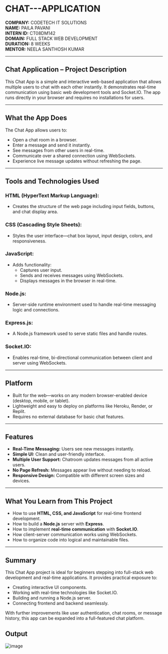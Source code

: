 # CHAT---APPLICATION
**COMPANY:** CODETECH IT SOLUTIONS  
**NAME:** PAILA PAVANI  
**INTERN ID:** CT08DM142  
**DOMAIN:** FULL STACK WEB DEVELOPMENT  
**DURATION:** 8 WEEKS  
**MENTOR:** NEELA SANTHOSH KUMAR  

---

##  Chat Application – Project Description

This  Chat App is a simple and interactive web-based application that allows multiple users to chat with each other instantly. It demonstrates real-time communication using basic web development tools and Socket.IO. The app runs directly in your browser and requires no installations for users.

---

##  What the App Does

The Chat App allows users to:

- Open a chat room in a browser.
- Enter a message and send it instantly.
- See messages from other users in real-time.
- Communicate over a shared connection using WebSockets.
- Experience live message updates without refreshing the page.

---

##  Tools and Technologies Used

### HTML (HyperText Markup Language):
- Creates the structure of the web page including input fields, buttons, and chat display area.

### CSS (Cascading Style Sheets):
- Styles the user interface—chat box layout, input design, colors, and responsiveness.

### JavaScript:
- Adds functionality:
  - Captures user input.
  - Sends and receives messages using WebSockets.
  - Displays messages in the browser in real-time.

### Node.js:
- Server-side runtime environment used to handle real-time messaging logic and connections.

### Express.js:
- A Node.js framework used to serve static files and handle routes.

### Socket.IO:
- Enables real-time, bi-directional communication between client and server using WebSockets.

---

##  Platform

- Built for the web—works on any modern browser-enabled device (desktop, mobile, or tablet).
- Lightweight and easy to deploy on platforms like Heroku, Render, or Replit.
- Requires no external database for basic chat features.

---

##  Features

- **Real-Time Messaging:** Users see new messages instantly.
- **Simple UI:** Clean and user-friendly interface.
- **Multiple User Support:** Chatroom updates messages from all active users.
- **No Page Refresh:** Messages appear live without needing to reload.
- **Responsive Design:** Compatible with different screen sizes and devices.

---

##  What You Learn from This Project

- How to use **HTML, CSS, and JavaScript** for real-time frontend development.
- How to build a **Node.js** server with **Express**.
- How to implement **real-time communication** with **Socket.IO**.
- How client-server communication works using WebSockets.
- How to organize code into logical and maintainable files.

---

##  Summary

This Chat App project is ideal for beginners stepping into full-stack web development and real-time applications. It provides practical exposure to:

- Creating interactive UI components.
- Working with real-time technologies like Socket.IO.
- Building and running a Node.js server.
- Connecting frontend and backend seamlessly.

With further improvements like user authentication, chat rooms, or message history, this app can be expanded into a full-featured chat platform.

##  Output
![image](https://github.com/user-attachments/assets/5ac04988-8e4e-4959-82ae-1d22e1a72417)



